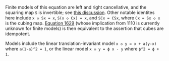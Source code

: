 Finite models of this equation are left and right cancellative, and the squaring map `S` is invertible; see [this discussion](https://leanprover.zulipchat.com/#narrow/channel/458659-Equational/topic/Austin.20pairs/near/484334184).  Other notable identites here include `x ◇ Sx = x`, `S(x ◇ Cx) = x`, and `SCx = CSx`, where `Cx = Sx ◇ x` is the cubing map.  [Equation 1629](https://teorth.github.io/equational_theories/implications/?1629) (whose implication from 1110 is currently unknown for finite models) is then equivalent to the assertion that cubes are idempotent.

Models include the linear translation-invariant model `x ◇ y = x + a(y-x)` where `a(1-a)^2 = 1`, or the linear model `x ◇ y = ϕ x - y` where `ϕ^2 = ϕ + 1`.
